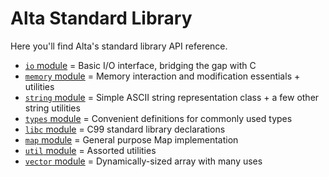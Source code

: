 # Alta Standard Library
Here you'll find Alta's standard library API reference.

  * [`io` module](io.md) = Basic I/O interface, bridging the gap with C
  * [`memory` module](memory.md) = Memory interaction and modification essentials + utilities
  * [`string` module](string.md) = Simple ASCII string representation class + a few other string utilities
  * [`types` module](types.md) = Convenient definitions for commonly used types
  * [`libc` module](libc.md) = C99 standard library declarations
  * [`map` module](maps.md) = General purpose Map implementation
  * [`util` module](util.md) = Assorted utilities
  * [`vector` module](vector.md) = Dynamically-sized array with many uses
